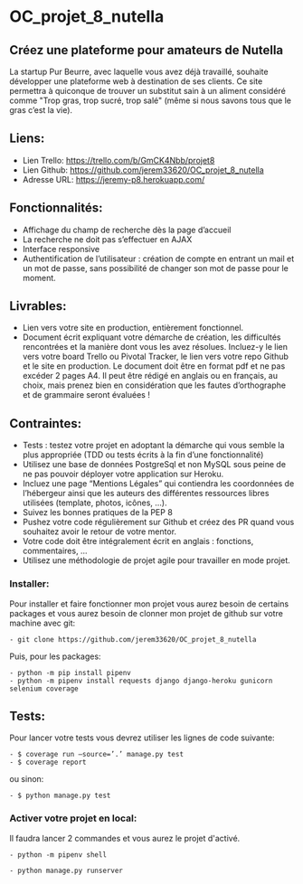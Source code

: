 # OC_projet_8_nutella

## Créez une plateforme pour amateurs de Nutella

La startup Pur Beurre, avec laquelle vous avez déjà travaillé, souhaite développer une plateforme web à destination de ses clients. Ce site permettra à quiconque de trouver un substitut sain à un aliment considéré comme "Trop gras, trop sucré, trop salé" (même si nous savons tous que le gras c’est la vie).


## Liens:

- Lien Trello: https://trello.com/b/GmCK4Nbb/projet8
- Lien Github: https://github.com/jerem33620/OC_projet_8_nutella
- Adresse URL: https://jeremy-p8.herokuapp.com/


## Fonctionnalités:

- Affichage du champ de recherche dès la page d’accueil
- La recherche ne doit pas s’effectuer en AJAX
- Interface responsive
- Authentification de l’utilisateur : création de compte en entrant un mail et un mot de passe, sans possibilité de changer son mot de passe pour le moment.


## Livrables:

- Lien vers votre site en production, entièrement fonctionnel.
- Document écrit expliquant votre démarche de création, les difficultés rencontrées et la manière dont vous les avez résolues. Incluez-y le lien vers votre board Trello ou Pivotal Tracker, le lien vers votre repo Github et le site en production.  Le document doit être en format pdf et ne pas excéder 2 pages A4. Il peut être rédigé en anglais ou en français, au choix, mais prenez bien en considération que les fautes d’orthographe et de grammaire seront évaluées !


## Contraintes:

- Tests : testez votre projet en adoptant la démarche qui vous semble la plus appropriée (TDD ou tests écrits à la fin d’une fonctionnalité)
- Utilisez une base de données PostgreSql et non MySQL sous peine de ne pas pouvoir déployer votre application sur Heroku.
- Incluez une page “Mentions Légales” qui contiendra les coordonnées de l’hébergeur ainsi que les auteurs des différentes ressources libres utilisées (template, photos, icônes, …).
- Suivez les bonnes pratiques de la PEP 8
- Pushez votre code régulièrement sur Github et créez des PR quand vous souhaitez avoir le retour de votre mentor.
- Votre code doit être intégralement écrit en anglais : fonctions, commentaires, …
- Utilisez une méthodologie de projet agile pour travailler en mode projet.

### Installer:

Pour installer et faire fonctionner mon projet vous aurez besoin de certains packages et vous aurez besoin de clonner mon projet de github sur votre machine avec git:

```
- git clone https://github.com/jerem33620/OC_projet_8_nutella
```

Puis, pour les packages:

```
- python -m pip install pipenv
- python -m pipenv install requests django django-heroku gunicorn selenium coverage
```

## Tests:

Pour lancer votre tests vous devrez utiliser les lignes de code suivante:

```
- $ coverage run –source=’.’ manage.py test
- $ coverage report
```

ou sinon:

```
- $ python manage.py test
```

### Activer votre projet en local:

Il faudra lancer 2 commandes et vous aurez le projet d'activé.

```
- python -m pipenv shell

- python manage.py runserver
```